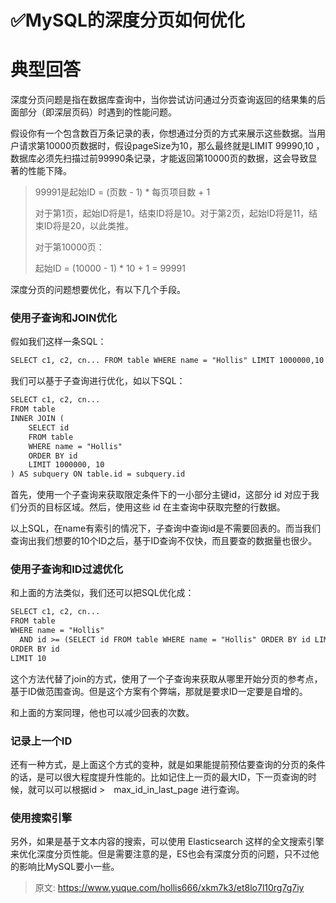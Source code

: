 # ✅MySQL的深度分页如何优化

# 典型回答


深度分页问题是指在数据库查询中，当你尝试访问通过分页查询返回的结果集的后面部分（即深层页码）时遇到的性能问题。



假设你有一个包含数百万条记录的表，你想通过分页的方式来展示这些数据。当用户请求第10000页数据时，假设pageSize为10，那么最终就是LIMIT 99990,10 ，数据库必须先扫描过前99990条记录，才能返回第10000页的数据，这会导致显著的性能下降。



> 99991是起始ID = (页数 - 1) * 每页项目数 + 1 
>
> 对于第1页，起始ID将是1，结束ID将是10。对于第2页，起始ID将是11，结束ID将是20，以此类推。
>
> 对于第10000页：
>
> 起始ID = (10000 - 1) * 10 + 1 = 99991
>



深度分页的问题想要优化，有以下几个手段。



### 使用子查询和JOIN优化


假如我们这样一条SQL：



```latex
SELECT c1, c2, cn... FROM table WHERE name = "Hollis" LIMIT 1000000,10
```



我们可以基于子查询进行优化，如以下SQL：



```latex
SELECT c1, c2, cn...
FROM table
INNER JOIN (
    SELECT id
    FROM table
    WHERE name = "Hollis"
    ORDER BY id
    LIMIT 1000000, 10
) AS subquery ON table.id = subquery.id

```



首先，使用一个子查询来获取限定条件下的一小部分主键id，这部分 id 对应于我们分页的目标区域。然后，使用这些 id 在主查询中获取完整的行数据。



以上SQL，在name有索引的情况下，子查询中查询id是不需要回表的。而当我们查询出我们想要的10个ID之后，基于ID查询不仅快，而且要查的数据量也很少。





### 使用子查询和ID过滤优化


和上面的方法类似，我们还可以把SQL优化成：



```latex
SELECT c1, c2, cn...
FROM table
WHERE name = "Hollis"
  AND id >= (SELECT id FROM table WHERE name = "Hollis" ORDER BY id LIMIT 1000000, 1)
ORDER BY id
LIMIT 10

```





这个方法代替了join的方式，使用了一个子查询来获取从哪里开始分页的参考点，基于ID做范围查询。但是这个方案有个弊端，那就是要求ID一定要是自增的。



和上面的方案同理，他也可以减少回表的次数。



### 记录上一个ID


还有一种方式，是上面这个方式的变种，就是如果能提前预估要查询的分页的条件的话，是可以很大程度提升性能的。比如记住上一页的最大ID，下一页查询的时候，就可以可以根据id >　max_id_in_last_page 进行查询。





### 使用搜索引擎


另外，如果是基于文本内容的搜索，可以使用 Elasticsearch 这样的全文搜索引擎来优化深度分页性能。但是需要注意的是，ES也会有深度分页的问题，只不过他的影响比MySQL要小一些。





> 原文: <https://www.yuque.com/hollis666/xkm7k3/et8lo7l10rg7g7iy>